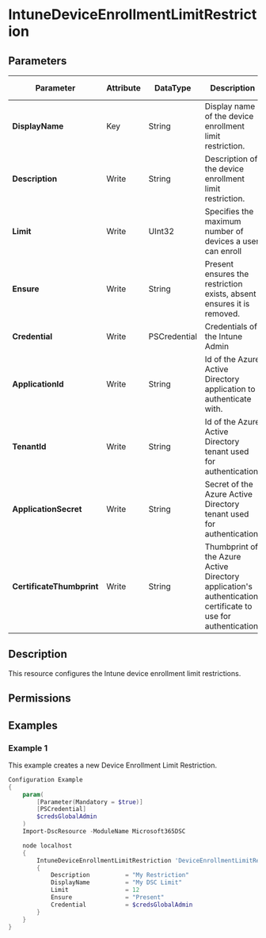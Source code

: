 ﻿# IntuneDeviceEnrollmentLimitRestriction

## Parameters

| Parameter | Attribute | DataType | Description | Allowed Values |
| --- | --- | --- | --- | --- |
| **DisplayName** | Key | String | Display name of the device enrollment limit restriction. | |
| **Description** | Write | String | Description of the device enrollment limit restriction. | |
| **Limit** | Write | UInt32 | Specifies the maximum number of devices a user can enroll | |
| **Ensure** | Write | String | Present ensures the restriction exists, absent ensures it is removed. | `Present`, `Absent` |
| **Credential** | Write | PSCredential | Credentials of the Intune Admin | |
| **ApplicationId** | Write | String | Id of the Azure Active Directory application to authenticate with. | |
| **TenantId** | Write | String | Id of the Azure Active Directory tenant used for authentication. | |
| **ApplicationSecret** | Write | String | Secret of the Azure Active Directory tenant used for authentication. | |
| **CertificateThumbprint** | Write | String | Thumbprint of the Azure Active Directory application's authentication certificate to use for authentication. | |


## Description

This resource configures the Intune device enrollment limit restrictions.

## Permissions


## Examples

### Example 1

This example creates a new Device Enrollment Limit Restriction.

```powershell
Configuration Example
{
    param(
        [Parameter(Mandatory = $true)]
        [PSCredential]
        $credsGlobalAdmin
    )
    Import-DscResource -ModuleName Microsoft365DSC

    node localhost
    {
        IntuneDeviceEnrollmentLimitRestriction 'DeviceEnrollmentLimitRestriction'
        {
            Description          = "My Restriction"
            DisplayName          = "My DSC Limit"
            Limit                = 12
            Ensure               = "Present"
            Credential           = $credsGlobalAdmin
        }
    }
}
```

